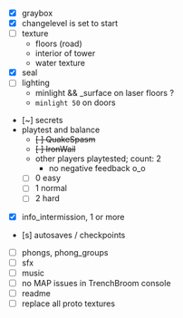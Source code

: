 - [x] graybox
- [x] changelevel is set to start
- [ ] texture
  - floors (road)
  - interior of tower
  - water texture
- [x] seal
- [ ] lighting
  - minlight && \_surface on laser floors ?
  - `minlight 50` on doors
- [~] secrets
- playtest and balance
  - ~~[ ] QuakeSpasm~~
  - ~~[ ] IronWail~~
  - other players playtested; count: 2
    - no negative feedback o_o
  - [ ] 0 easy
  - [ ] 1 normal
  - [ ] 2 hard
- [x] info_intermission, 1 or more
- [s] autosaves / checkpoints
- [ ] phongs, phong_groups
- [ ] sfx
- [ ] music
- [ ] no MAP issues in TrenchBroom console
- [ ] readme
- [ ] replace all proto textures
